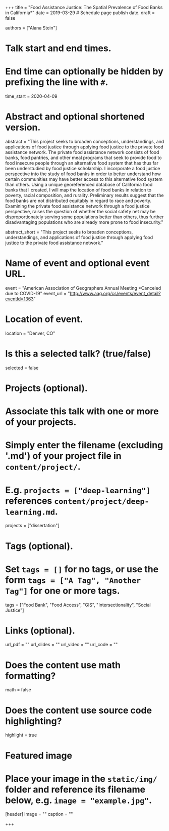 +++
title = "Food Assistance Justice: The Spatial Prevalence of Food Banks in California*"
date = 2019-03-29  # Schedule page publish date.
draft = false

authors = ["Alana Stein"]

# Talk start and end times.
#   End time can optionally be hidden by prefixing the line with `#`.
time_start = 2020-04-09

# Abstract and optional shortened version.
abstract = "This project seeks to broaden conceptions, understandings, and applications of food justice through applying food justice to the private food assistance network. The private food assistance network consists of food banks, food pantries, and other meal programs that seek to provide food to food insecure people through an alternative food system that has thus far been understudied by food justice scholarship. I incorporate a food justice perspective into the study of food banks in order to better understand how certain communities may have better access to this alternative food system than others. Using a unique georeferenced database of California food banks that I created, I will map the location of food banks in relation to poverty, racial composition, and rurality. Preliminary results suggest that the food banks are not distributed equitably in regard to race and poverty. Examining the private food assistance network through a food justice perspective, raises the question of whether the social safety net may be disproportionately serving some populations better than others, thus further disadvantaging populations who are already more prone to food insecurity."

abstract_short = "This project seeks to broaden conceptions, understandings, and applications of food justice through applying food justice to the private food assistance network."

# Name of event and optional event URL.
event = "American Association of Geographers Annual Meeting *Canceled due to COVID-19"
event_url = "http://www.aag.org/cs/events/event_detail?eventId=1363"

# Location of event.
location = "Denver, CO"

# Is this a selected talk? (true/false)
selected = false

# Projects (optional).
#   Associate this talk with one or more of your projects.
#   Simply enter the filename (excluding '.md') of your project file in `content/project/`.
#   E.g. `projects = ["deep-learning"]` references `content/project/deep-learning.md`.
projects = ["dissertation"]

# Tags (optional).
#   Set `tags = []` for no tags, or use the form `tags = ["A Tag", "Another Tag"]` for one or more tags.
tags = ["Food Bank", "Food Access", "GIS", "Intersectionality", "Social Justice"]

# Links (optional).
url_pdf = ""
url_slides = ""
url_video = ""
url_code = ""

# Does the content use math formatting?
math = false

# Does the content use source code highlighting?
highlight = true

# Featured image
# Place your image in the `static/img/` folder and reference its filename below, e.g. `image = "example.jpg"`.
[header]
image = ""
caption = ""

+++
